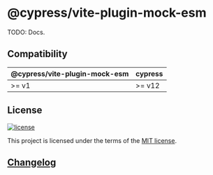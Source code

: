 # @cypress/vite-plugin-mock-esm

TODO: Docs.

## Compatibility

| @cypress/vite-plugin-mock-esm | cypress |
| ------------------------ | ------- |
| >= v1                    | >= v12  |

## License

[![license](https://img.shields.io/badge/license-MIT-green.svg)](https://github.com/cypress-io/cypress/blob/develop/LICENSE)

This project is licensed under the terms of the [MIT license](/LICENSE).

## [Changelog](./CHANGELOG.md)
